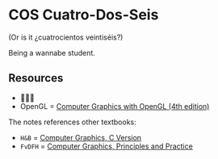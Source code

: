 # COS Cuatro-Dos-Seis

(Or is it ¿cuatrocientos veintiséis?)

Being a wannabe student.

## Resources
* 🦇🎃👻
* OpenGL = [Computer Graphics with OpenGL (4th edition)](https://doc.lagout.org/programmation/OpenGL/Computer%20Graphics%20with%20OpenGL%20%284th%20ed.%29%20%5BHearn%2C%20Baker%20%26%20Carithers%202013%5D.pdf)

The notes references other textbooks:
* `H&B` = [Computer Graphics, C Version](https://www.amazon.com/Computer-Graphics-C-Version-2nd/dp/817758765X)
* `FvDFH` = [Computer Graphics, Principles and Practice](https://www.amazon.com/Computer-Graphics-Principles-Practice-2nd/dp/0201848406)
